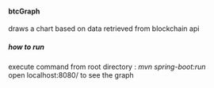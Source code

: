#### btcGraph
draws a chart based on data retrieved from blockchain api

##### how to run  
execute command from root directory : *mvn spring-boot:run*  
open localhost:8080/ to see the graph  
